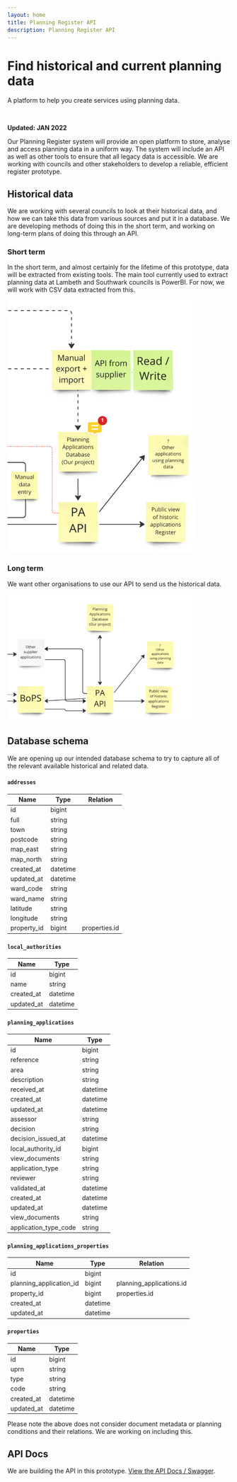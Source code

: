 ```yaml
---
layout: home
title: Planning Register API
description: Planning Register API
---
```


<div class="app-hero app-hero--large govuk-!-margin-bottom-9 govuk-content">
  <div class="govuk-width-container">
    <div class="govuk-grid-row">
      <div class="govuk-grid-column-two-thirds-from-desktop">
        <h1 class="app-hero__title">
          Find historical and current planning data 
        </h1>
        <p class="app-hero__description">
          A platform to help you create services using planning data.
        </p>
      </div>
      <div class="govuk-grid-column-one-third-from-desktop">
        <div class="app-hero__image">
          <img src="{{ site.baseurl }}/assets/images/proposition-image.svg" alt="" role="presentation">
        </div>
      </div>
    </div>
  </div>
</div>

<strong class="govuk-tag govuk-!-margin-top-4 govuk-!-margin-bottom-2">Updated: JAN 2022</strong>

Our Planning Register system will provide an open platform to store, analyse and access planning data in a uniform way. 
The system will include an API as well as other tools to ensure that all legacy data is accessible. 
We are working with councils and other stakeholders to develop a reliable, efficient register prototype.

## Historical data

We are working with several councils to look at their historical data, and how we can take this data from various sources and put it in a database.
We are developing methods of doing this in the short term, and working on long-term plans of doing this through an API.

### Short term

In the short term, and almost certainly for the lifetime of this prototype, data will be extracted from existing tools. 
The main tool currently used to extract planning data at Lambeth and Southwark councils is PowerBI. 
For now, we will work with CSV data extracted from this.

![Short term diagram](assets/images/short-term.png)

### Long term

We want other organisations to use our API to send us the historical data.

![Long term diagram](assets/images/long-term.png)

## Database schema

We are opening up our intended database schema to try to capture all of the relevant available historical and related data.

#### `addresses`

| Name | Type | Relation |
| ----- | ----- | ----- |
| id | bigint |
| full | string |
| town | string |
| postcode | string |
| map_east | string |
| map_north | string |
| created_at | datetime |
| updated_at | datetime |
| ward_code | string |
| ward_name | string |
| latitude | string |
| longitude | string |
| property_id | bigint | properties.id

#### `local_authorities`

| Name | Type | 
| ----- | ----- 
| id | bigint |
| name | string |
| created_at | datetime |
| updated_at | datetime |

#### `planning_applications`

| Name | Type | 
| ----- | ----- | 
| id | bigint |
| reference | string |
| area | string |
| description | string |
| received_at | datetime |
| created_at | datetime |
| updated_at | datetime |
| assessor | string |
| decision | string |
| decision_issued_at | datetime |
| local_authority_id | bigint | 
| view_documents | string |
| application_type | string |
| reviewer | string |
| validated_at | datetime |
| created_at | datetime |
| updated_at | datetime |
| view_documents | string |
| application_type_code | string |

#### `planning_applications_properties`

| Name | Type | Relation |
| ----- | ----- | ----- |
| id | bigint |
| planning_application_id | bigint | planning_applications.id
| property_id | bigint | properties.id
| created_at | datetime |
| updated_at | datetime |

#### `properties`

| Name | Type | 
| ----- | ----- | 
| id | bigint |
| uprn | string |
| type | string |
| code | string |
| created_at | datetime |
| updated_at | datetime |

Please note the above does not consider document metadata or planning conditions and their relations.
We are working on including this.

## API Docs

We are building the API in this prototype. [View the API Docs / Swagger](api-docs).